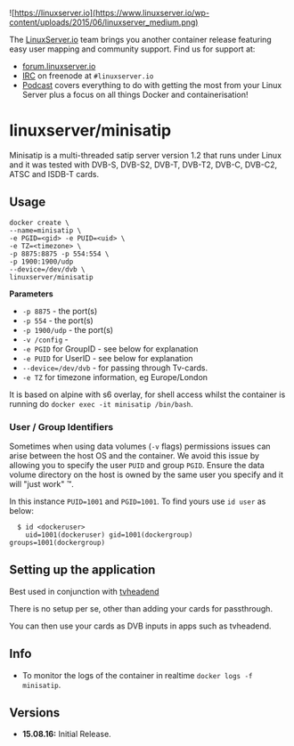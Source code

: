![https://linuxserver.io](https://www.linuxserver.io/wp-content/uploads/2015/06/linuxserver_medium.png)

The [LinuxServer.io](https://linuxserver.io) team brings you another container release featuring easy user mapping and community support. Find us for support at:
* [forum.linuxserver.io](https://forum.linuxserver.io)
* [IRC](https://www.linuxserver.io/index.php/irc/) on freenode at `#linuxserver.io`
* [Podcast](https://www.linuxserver.io/index.php/category/podcast/) covers everything to do with getting the most from your Linux Server plus a focus on all things Docker and containerisation!


# linuxserver/minisatip

Minisatip is a multi-threaded satip server version 1.2 that runs under Linux and it was tested with DVB-S, DVB-S2, DVB-T, DVB-T2, DVB-C, DVB-C2, ATSC and ISDB-T cards.

## Usage

```
docker create \
--name=minisatip \
-e PGID=<gid> -e PUID=<uid> \
-e TZ=<timezone> \
-p 8875:8875 -p 554:554 \
-p 1900:1900/udp
--device=/dev/dvb \
linuxserver/minisatip
```

**Parameters**

* `-p 8875` - the port(s)
* `-p 554` - the port(s)
* `-p 1900/udp` - the port(s)
* `-v /config` -
* `-e PGID` for GroupID - see below for explanation
* `-e PUID` for UserID - see below for explanation
* `--device=/dev/dvb` - for passing through Tv-cards.
* `-e TZ` for timezone information, eg Europe/London

It is based on alpine with s6 overlay, for shell access whilst the container is running do `docker exec -it minisatip /bin/bash`.

### User / Group Identifiers

Sometimes when using data volumes (`-v` flags) permissions issues can arise between the host OS and the container. We avoid this issue by allowing you to specify the user `PUID` and group `PGID`. Ensure the data volume directory on the host is owned by the same user you specify and it will "just work" ™.

In this instance `PUID=1001` and `PGID=1001`. To find yours use `id user` as below:

```
  $ id <dockeruser>
    uid=1001(dockeruser) gid=1001(dockergroup) groups=1001(dockergroup)
```

## Setting up the application
Best used in conjunction with [tvheadend](https://github.com/linuxserver/docker-tvheadend)

There is no setup per se, other than adding your cards for passthrough. 

You can then use your cards as DVB inputs in apps such as tvheadend.

## Info

* To monitor the logs of the container in realtime `docker logs -f minisatip`.



## Versions

+ **15.08.16:** Initial Release.
